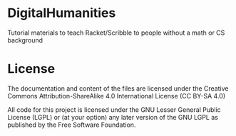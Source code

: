 # DigitalHumanities
Tutorial materials to teach Racket/Scribble to people without a math or CS background

License
=======

The documentation and content of the files are licensed under the 
Creative Commons Attribution-ShareAlike 4.0 International License (CC BY-SA 4.0)

All code for this project is licensed under the GNU Lesser General Public License 
(LGPL) or (at your option) any later version of the GNU LGPL as published by
the Free Software Foundation.
